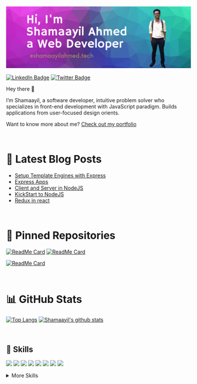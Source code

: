 [![Shamaayil's GitHub Banner](./assets/20210313_073303_0000.png)](https://shamaayilahmed.tech/)

<!--[![Visits Badge](https://badges.pufler.dev/visits/shamaayilahmed/shamaayilahmed)](https://shamaayilahmed.tech/)-->
[![LinkedIn Badge](https://img.shields.io/badge/LinkedIn-Profile-informational?style=flat&logo=linkedin&logoColor=white&color=0D76A8)](https://www.linkedin.com/in/shamaayilahmed/)
[![Twitter Badge](https://img.shields.io/badge/Twitter-Profile-informational?style=flat&logo=twitter&logoColor=white&color=1CA2F1)](https://twitter.com/AhmadShamayil)

Hey there 👋

I’m Shamaayil, a software developer, intuitive problem solver who specializes in front-end development with JavaScript paradigm. Builds applications from user-focused design orients.

Want to know more about me? [Check out my portfolio](https://shamaayilahmed.netlify.app/)


<br>

# 📩 Latest Blog Posts
<!-- BLOG-POST-LIST:START -->
- [Setup Template Engines with Express](https://shamaayil.hashnode.dev/setup-template-engines-with-express)
- [Express Apps](https://shamaayil.hashnode.dev/express-apps)
- [Client and Server in NodeJS](https://shamaayil.hashnode.dev/client-and-server-in-nodejs)
- [KickStart to NodeJS](https://shamaayil.hashnode.dev/kickstart-to-nodejs)
- [Redux in react](https://shamaayil.hashnode.dev/redux-in-react)
<!-- BLOG-POST-LIST:END -->

<br>

# 📌 Pinned Repositories
[![ReadMe Card](https://github-readme-stats.vercel.app/api/pin/?username=shamaayilahmed&repo=issuetracker&show_icons=true&theme=tokyonight&text_color=4AB197)](https://github.com/shamaayilahmed/issuetracker)
[![ReadMe Card](https://github-readme-stats.vercel.app/api/pin/?username=shamaayilahmed&repo=covid-19&show_icons=true&theme=tokyonight&text_color=4AB197)](https://github.com/shamaayilahmed/covid-19)

[![ReadMe Card](https://github-readme-stats.vercel.app/api/pin/?username=shamaayilahmed&repo=emoji-shortcodes-for-markdown&show_icons=true&theme=tokyonight&text_color=4AB197)](https://github.com/shamaayilahmed/emoji-shortcodes-for-markdown)

<br>

# 📊 GitHub Stats
[![Top Langs](https://github-readme-stats.vercel.app/api/top-langs/?username=shamaayilahmed&theme=tokyonight&text_color=4AB197)](https://github.com/shamaayilahmed)
[![Shamaayil's github stats](https://github-readme-stats.vercel.app/api?username=shamaayilahmed&show_icons=true&theme=tokyonight&text_color=4AB197)](https://github.com/anuraghazra/github-readme-stats)

<br>

## 💼 Skills


![](https://img.shields.io/badge/Code-C++-informational?style=flat&logo=C%2B%2B&logoColor=00599C&color=00599C)
![](https://img.shields.io/badge/Code-JavaScript-informational?style=flat&logo=JavaScript&logoColor=F7DF1E&color=F7DF1E)
![](https://img.shields.io/badge/Code-HTML-informational?style=flat&logo=HTML5&logoColor=E34F26&color=E34F26)
![](https://img.shields.io/badge/Style-CSS-informational?style=flat&logo=css3&logoColor=1572B6&color=1572B6)
![](https://img.shields.io/badge/Style-Sass-informational?style=flat&logo=Sass&logoColor=CC6699&color=CC6699)
![](https://img.shields.io/badge/Code-React-informational?style=flat&logo=react&logoColor=61DAFB&color=61DAFB)
![](https://img.shields.io/badge/Code-Redux-informational?style=flat&logo=Redux&logoColor=764ABC&color=764ABC)
![](https://img.shields.io/badge/Code-Node.js-informational?style=flat&logo=Node.js&logoColor=339933&color=339933)

<!--
![](https://img.shields.io/badge/Code-TypeScript-informational?style=flat&logo=TypeScript&logoColor=white&color=4AB197)
![](https://img.shields.io/badge/Code-MongoDB-informational?style=flat&logo=MongoDB&logoColor=white&color=4AB197)
![](https://img.shields.io/badge/Style-Tailwind-informational?style=flat&logo=Tailwind-CSS&logoColor=white&color=4AB197)
![](https://img.shields.io/badge/Test-Jest-informational?style=flat&logo=jest&logoColor=white&color=4AB197)
![](https://img.shields.io/badge/Tools-Docker-informational?style=flat&logo=docker&logoColor=white&color=4AB197)
![](https://img.shields.io/badge/Tools-Jenkins-informational?style=flat&logo=jenkins&logoColor=white&color=4AB197)
![](https://img.shields.io/badge/Tools-Postman-informational?style=flat&logo=Postman&logoColor=white&color=4AB197)
![](https://img.shields.io/badge/Tools-Jira-informational?style=flat&logo=Jira-Software&logoColor=white&color=4AB197)
![](https://img.shields.io/badge/Code-C-Language?logo=C&logoColor=A8B9CC&color=A8B9CC)
![](https://img.shields.io/badge/Code-Java-informational?style=flat&logo=Java&logoColor=007396&color=007396)
-->

<details>
<summary>More Skills</summary>
<br>
  
![](https://img.shields.io/badge/Tools-Netlify-informational?style=flat&logo=netlify&logoColor=00C7B7&color=00C7B7)
![](https://img.shields.io/badge/Tools-Heroku-informational?style=flat&logo=Heroku&logoColor=430098&color=430098)
![](https://img.shields.io/badge/Tools-NPM-informational?style=flat&logo=npm&logoColor=CB3837&color=CB3837)
![](https://img.shields.io/badge/Tools-Git-informational?style=flat&logo=git&logoColor=F05032&color=F05032)
![](https://img.shields.io/badge/Tools-GitHub-informational?style=flat&logo=GitHub&logoColor=181717&color=181717)
![](https://img.shields.io/badge/Tools-VSCode-informational?style=flat&logo=visual-studio-code&logoColor=007ACC&color=007ACC)
</details>



<!--
**shamaayilahmed/shamaayilahmed** is a ✨ _special_ ✨ repository because its `README.md` (this file) appears on your GitHub profile.

Here are some ideas to get you started:

- 🔭 I’m currently working on ...
- 🌱 I’m currently learning ...
- 👯 I’m looking to collaborate on ...
- 🤔 I’m looking for help with ...
- 💬 Ask me about ...
- 📫 How to reach me: ...
- 😄 Pronouns: ...
- ⚡ Fun fact: ...
-->
